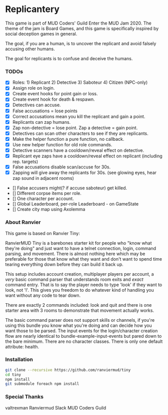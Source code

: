 # Replicantery

This game is part of MUD Coders' Guild Enter the MUD Jam 2020. The theme of the jam is Board Games, and this game is specifically inspired by social deception games in general.

The goal, if you are a human, is to uncover the replicant and avoid falsely accusing other humans.

The goal for replicants is to confuse and deceive the humans.

### TODOs

- [x] Roles: 1) Replicant 2) Detective 3) Saboteur 4) Citizen (NPC-only)
- [x] Assign role on login.
- [x] Create event hooks for point gain or loss.
- [x] Create event hook for death & respawn.
- [x] Detectives can accuse.
- [x] False accusations = lose points
- [x] Correct accusations mean you kill the replicant and gain a point.
- [x] Replicants can zap humans.
- [x] Zap non-detective = lose point. Zap a detective = gain point.
- [x] Detectives can scan other characters to see if they are replicants.
- [x] Make the helper function a pure function, no callback.
- [x] Use new helper function for old role commands.
- [x] Detective scanners have a cooldown/reveal effect on detective.
- [x] Replicant eye zaps have a cooldown/reveal effect on replicant (including rep. targets)
- [x] False accusations disable scan/accuse for 30s.
- [x] Zapping will give away the replicants for 30s. (see glowing eyes, hear zap sound in adjacent rooms)
- [] False accusers might(? if accuse saboteur) get killed.
- [] Different corpse items per role.
- [] One character per account.
- [] Global Leaderboard, per-role Leaderboard - on GameState
- [] Create city map using Axolemma

### About Ranvier

This game is based on Ranvier Tiny:

RanvierMUD Tiny is a barebones starter kit for people who "know what they're doing" and just want to have a telnet
connection, login, command parsing, and movement. There is almost nothing here which may be preferable for those that
know what they want and don't want to spend time tearing everything down before they can build it back up.

This setup includes account creation, multiplayer players per account, a _very_ basic command parser that understands
room exits and _exact_ command entry.  That is to say the player needs to type 'look' if they want to look, not 'l'.
This gives you freedom to do whatever kind of handling you want without any code to tear down.

There are exactly 2 commands included: look and quit and there is one starter area with 3 rooms to demonstrate that
movement actually works.

The basic command parser does not support skills or channels, if you're using this bundle you know what you're doing and
can decide how you want those to be parsed.  The input events for the login/character creation flow are nearly identical
to bundle-example-input-events but pared down to the bare minimum. There are no character classes. There is only one
default attribute: health.

### Installation

```bash
git clone --recursive https://github.com/ranviermud/tiny
cd tiny
npm install
git submodule foreach npm install
```

### Special Thanks

valtrexman
Ranviermud Slack
MUD Coders Guild
